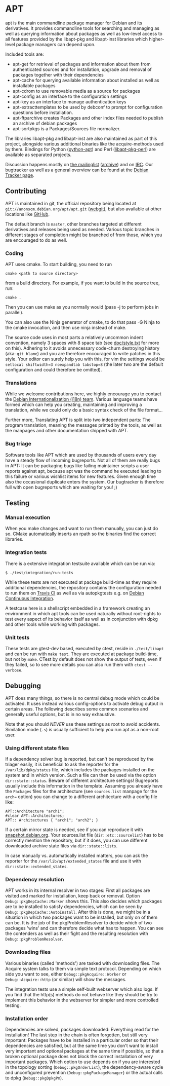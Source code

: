 APT
===

apt is the main commandline package manager for Debian and its derivatives.
It provides commandline tools for searching and managing as well as querying
information about packages as well as low-level access to all features
provided by the libapt-pkg and libapt-inst libraries which higher-level
package managers can depend upon.

Included tools are:

* apt-get for retrieval of packages and information about them
  from authenticated sources and for installation, upgrade and
  removal of packages together with their dependencies
* apt-cache for querying available information about installed
  as well as installable packages
* apt-cdrom to use removable media as a source for packages
* apt-config as an interface to the configuration settings
* apt-key as an interface to manage authentication keys
* apt-extracttemplates to be used by debconf to prompt for configuration
  questions before installation.
* apt-ftparchive creates Packages and other index files
  needed to publish an archive of debian packages
* apt-sortpkgs is a Packages/Sources file normalizer.

The libraries libapt-pkg and libapt-inst are also maintained as part of this project,
alongside various additional binaries like the acquire-methods used by them.
Bindings for Python ([python-apt](https://tracker.debian.org/pkg/python-apt)) and
Perl ([libapt-pkg-perl](https://tracker.debian.org/pkg/libapt-pkg-perl)) are available as separated projects.

Discussion happens mostly on [the mailinglist](mailto:deity@lists.debian.org) ([archive](https://lists.debian.org/deity/)) and on [IRC](irc://irc.oftc.net/debian-apt).
Our bugtracker as well as a general overview can be found at the [Debian Tracker page](https://tracker.debian.org/pkg/apt).


Contributing
------------
APT is maintained in git, the official repository being located at
`git://anonscm.debian.org/apt/apt.git` ([webgit](http://anonscm.debian.org/gitweb/?p=apt/apt.git)),
but also available at other locations like [GitHub](https://github.com/Debian/apt).

The default branch is `master`, other branches targeted at different
derivatives and releases being used as needed. Various topic branches in
different stages of completion might be branched of from those, which you
are encouraged to do as well.

### Coding

APT uses cmake. To start building, you need to run

	cmake <path to source directory>

from a build directory. For example, if you want to build in the source tree,
run:

	cmake .

Then you can use make as you normally would (pass -j <count> to perform <count>
jobs in parallel).

You can also use the Ninja generator of cmake, to do that pass
	-G Ninja
to the cmake invocation, and then use ninja instead of make.

The source code uses in most parts a relatively uncommon indent convention,
namely 3 spaces with 8 space tab (see [doc/style.txt](http://anonscm.debian.org/gitweb/?p=apt/apt.git;a=blob;f=doc/style.txt) for more on this).
Adhering to it avoids unnecessary code-churn destroying history (aka: `git blame`)
and you are therefore encouraged to write patches in this style.
Your editor can surely help you with this, for vim the settings would be
`setlocal shiftwidth=3 noexpandtab tabstop=8`
(the later two are the default configuration and could therefore be omitted).

### Translations

While we welcome contributions here, we highly encourage you to contact the [Debian Internationalization (i18n) team](https://wiki.debian.org/Teams/I18n).
Various language teams have formed which can help you creating, maintaining
and improving a translation, while we could only do a basic syntax check of the
file format…

Further more, Translating APT is split into two independent parts:
The program translation, meaning the messages printed by the tools,
as well as the manpages and other documentation shipped with APT.

### Bug triage

Software tools like APT which are used by thousands of users every
day have a steady flow of incoming bugreports. Not all of them are really
bugs in APT: It can be packaging bugs like failing maintainer scripts a
user reports against apt, because apt was the command he executed leading
to this failure or various wishlist items for new features. Given enough time
also the occasional duplicate enters the system.
Our bugtracker is therefore full with open bugreports which are waiting for you! ;)

Testing
-------

### Manual execution

When you make changes and want to run them manually, you can just do so. CMake
automatically inserts an rpath so the binaries find the correct libraries.

### Integration tests

There is a extensive integration testsuite available which can be run via:

	$ ./test/integration/run-tests

While these tests are not executed at package build-time as they require additional
dependencies, the repository contains the configuration needed to run them on [Travis CI](https://travis-ci.org/)
as well as via autopkgtests e.g. on [Debian Continuous Integration](http://ci.debian.net/?q=apt#package/apt).

A testcase here is a shellscript embedded in a framework creating an environment in which
apt tools can be used naturally without root-rights to test every aspect of its behavior
itself as well as in conjunction with dpkg and other tools while working with packages.


### Unit tests

These tests are gtest-dev based, executed by ctest, reside in `./test/libapt`
and can be run with `make test`. They are executed at package build-time, but
not by `make`. CTest by default does not show the output of tests, even if they
failed, so to see more details you can also run them with `ctest --verbose`.

Debugging
---------

APT does many things, so there is no central debug mode which could be
activated. It uses instead various config-options to activate debug output
in certain areas. The following describes some common scenarios and generally
useful options, but is in no way exhaustive.

Note that you should *NEVER* use these settings as root to avoid accidents.
Similation mode (`-s`) is usually sufficient to help you run apt as a non-root user.

### Using different state files

If a dependency solver bug is reported, but can't be reproduced by the
triager easily, it is beneficial to ask the reporter for the
`/var/lib/dpkg/status` file, which includes the packages installed on the
system and in which version. Such a file can then be used via the option
`dir::state::status`. Beware of different architecture settings!
Bugreports usually include this information in the template. Assuming you
already have the `Packages` files for the architecture (see `sources.list`
manpage for the `arch=` option) you can change to a different architecture
with a config file like:

	APT::Architecture "arch1";
	#clear APT::Architectures;
	APT:: Architectures { "arch1"; "arch2"; }

If a certain mirror state is needed, see if you can reproduce it with [snapshot.debian.org](http://snapshot.debian.org/).
Your sources.list file (`dir::etc::sourcelist`) has to be correctly mention the repository,
but if it does, you can use different downloaded archive state files via `dir::state::lists`.

In case manually vs. automatically installed matters, you can ask the reporter for
the `/var/lib/apt/extended_states` file and use it with `dir::state::extended_states`.

### Dependency resolution

APT works in its internal resolver in two stages: First all packages are visited
and marked for installation, keep back or removal. Option `Debug::pkgDepCache::Marker`
shows this. This also decides which packages are to be installed to satisfy dependencies,
which can be seen by `Debug::pkgDepCache::AutoInstall`. After this is done, we might
be in a situation in which two packages want to be installed, but only on of them can be.
It is the job of the pkgProblemResolver to decide which of two packages 'wins' and can
therefore decide what has to happen. You can see the contenders as well as their fight and
the resulting resolution with `Debug::pkgProblemResolver`.

### Downloading files

Various binaries (called 'methods') are tasked with downloading files. The Acquire system
talks to them via simple text protocol. Depending on which side you want to see, either
`Debug::pkgAcquire::Worker` or `Debug::Acquire::http` (or similar) will show the messages.

The integration tests use a simple self-built webserver which also logs. If you find that
the http(s) methods do not behave like they should be try to implement this behavior in the
webserver for simpler and more controlled testing.

### Installation order

Dependencies are solved, packages downloaded: Everything read for the installation!
The last step in the chain is often forgotten, but still very important:
Packages have to be installed in a particular order so that their dependencies are
satisfied, but at the same time you don't want to install very important and optional
packages at the same time if possible, so that a broken optional package does not
block the correct installation of very important packages. Which option to use depends on
if you are interested in the topology sorting (`Debug::pkgOrderList`), the dependency-aware
cycle and unconfigured prevention (`Debug::pkgPackageManager`) or the actual calls
to dpkg (`Debug::pkgDpkgPm`).
